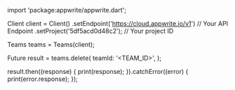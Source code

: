 import 'package:appwrite/appwrite.dart';

Client client = Client()
  .setEndpoint('https://cloud.appwrite.io/v1') // Your API Endpoint
  .setProject('5df5acd0d48c2'); // Your project ID

Teams teams = Teams(client);

Future result = teams.delete(
  teamId: '<TEAM_ID>',
);

result.then((response) {
  print(response);
}).catchError((error) {
  print(error.response);
});

